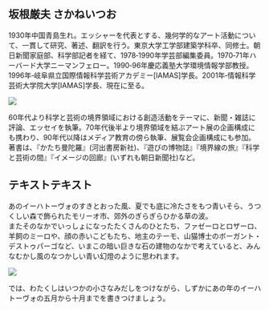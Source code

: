## 坂根厳夫 さかねいつお

1930年中国青島生れ。エッシャーを代表とする、幾何学的なアート活動について、一貫して研究、著述、翻訳を行う。東京大学工学部建築学科卒、同修士。朝日新聞家庭部、科学部記者を経て、1978‐1990年学芸部編集委員。1970‐71年ハーバード大学ニーマンフェロー。1990‐96年慶応義塾大学環境情報学部教授。1996年‐岐阜県立国際情報科学芸術アカデミー[IAMAS]学長。2001年‐情報科学芸術大学院大学[IAMAS]学長、現在に至る。

![](http://41.media.tumblr.com/tumblr_lh2piuZuao1qz545ro1_500.png)

60年代より科学と芸術の境界領域における創造活動をテーマに、新聞・雑誌に評論、エッセイを執筆。70年代後半より境界領域を結ぶアート展の企画構成にも携わり、90年代以降はメディア教育の傍ら執筆、展覧会企画構成にも参加。著書は、『かたち曼陀羅』(河出書房新社)、『遊びの博物誌』『境界線の旅』『科学と芸術の間』『イメージの回廊』(いずれも朝日新聞社)など。




## テキストテキスト

あのイーハトーヴォのすきとおった風、夏でも底に冷たさをもつ青いそら、うつくしい森で飾られたモリーオ市、郊外のぎらぎらひかる草の波。  
またそのなかでいっしょになったたくさんのひとたち、ファゼーロとロザーロ、羊飼のミーロや、顔の赤いこどもたち、地主のテーモ、山猫博士のボーガント・デストゥパーゴなど、いまこの暗い巨きな石の建物のなかで考えていると、みんなむかし風のなつかしい青い幻燈のように思われます。

![](http://41.media.tumblr.com/tumblr_lh2piuZuao1qz545ro1_500.png)

では、わたくしはいつかの小さなみだしをつけながら、しずかにあの年のイーハトーヴォの五月から十月までを書きつけましょう。
